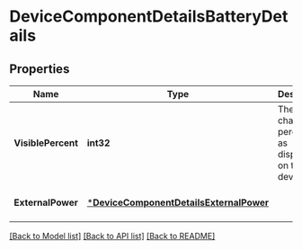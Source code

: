 # DeviceComponentDetailsBatteryDetails

## Properties
Name | Type | Description | Notes
------------ | ------------- | ------------- | -------------
**VisiblePercent** | **int32** | The battery charge percentage as displayed on the device. | [optional] [default to null]
**ExternalPower** | [***DeviceComponentDetailsExternalPower**](DeviceComponentDetailsExternalPower.md) |  | [optional] [default to null]

[[Back to Model list]](../README.md#documentation-for-models) [[Back to API list]](../README.md#documentation-for-api-endpoints) [[Back to README]](../README.md)

